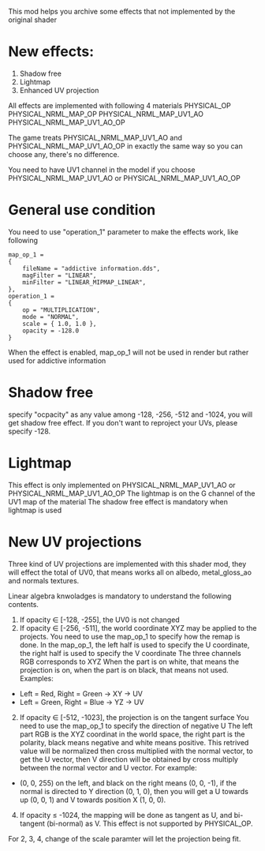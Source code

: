 This mod helps you archive some effects that not implemented by the original shader

# New effects:
1. Shadow free
2. Lightmap
3. Enhanced UV projection
   
All effects are implemented with following 4 materials
PHYSICAL_OP
PHYSICAL_NRML_MAP_OP
PHYSICAL_NRML_MAP_UV1_AO
PHYSICAL_NRML_MAP_UV1_AO_OP

The game treats PHYSICAL_NRML_MAP_UV1_AO and PHYSICAL_NRML_MAP_UV1_AO_OP in exactly the same way so you can choose any, there's no difference.

You need to have UV1 channel in the model if you choose PHYSICAL_NRML_MAP_UV1_AO or PHYSICAL_NRML_MAP_UV1_AO_OP

# General use condition
   You need to use "operation_1" parameter to make the effects work, like following

	map_op_1 = 
	{
		fileName = "addictive information.dds",
		magFilter = "LINEAR",
		minFilter = "LINEAR_MIPMAP_LINEAR",
	},
	operation_1 = 
	{
		op = "MULTIPLICATION",
		mode = "NORMAL",
		scale = { 1.0, 1.0 },
		opacity = -128.0
	}
   When the effect is enabled, map_op_1 will not be used in render but rather used for addictive information

# Shadow free 
   specify "ocpacity" as any value among -128, -256, -512 and -1024, you will get shadow free effect.
   If you don't want to reproject your UVs, please specify -128.

# Lightmap
This effect is only implemented on PHYSICAL_NRML_MAP_UV1_AO or PHYSICAL_NRML_MAP_UV1_AO_OP
The lightmap is on the G channel of the UV1 map of the material
The shadow free effect is mandatory when lightmap is used

# New UV projections
Three kind of UV projections are implemented with this shader mod, they will effect the total of UV0, that means works all on albedo, metal_gloss_ao and normals textures.

Linear algebra knwoladges is mandatory to understand the following contents. 

1. If opacity ∈ [-128, -255], the UV0 is not changed
2. If opacity ∈ [-256, -511], the world coordinate XYZ may be applied to the projects.
You need to use the map_op_1 to specify how the remap is done.
In the map_op_1, the left half is used to specify the U coordinate, the right half is used to specify the V coordinate
The three channels RGB corresponds to XYZ
When the part is on white, that means the projection is on, when the part is on black, that means not used.
Examples: 
 - Left = Red, Right = Green -> XY -> UV
 - Left = Green, Right = Blue -> YZ -> UV
 
2. If opacity ∈ [-512, -1023], the projection is on the tangent surface
You need to use the map_op_1 to specify the direction of negative U
The left part RGB is the XYZ coordinat in the world space, the right part is the polarity, black means negative and white means positive.
This retrived value will be normalized then cross multiplied with the normal vector, to get the U vector, then V direction will be obtained by cross multiply between the normal vector and U vector.
For example:
 - (0, 0, 255) on the left, and black on the right means (0, 0, -1), if the normal is directed to Y direction (0, 1, 0), then you will get a U towards up (0, 0, 1) and V towards position X (1, 0, 0).
 
4. If opacity ≤ -1024, the mapping will be done as tangent as U, and bi-tangent (bi-normal) as V. This effect is not supported by PHYSICAL_OP.

For 2, 3, 4, change of the scale paramter will let the projection being fit.
